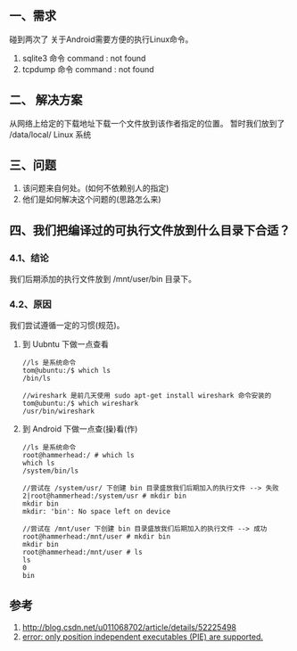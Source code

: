 ## 一、需求
碰到两次了
关于Android需要方便的执行Linux命令。
1. sqlite3 命令 command : not found
2. tcpdump 命令 command : not found

## 二、 解决方案
从网络上给定的下载地址下载一个文件放到该作者指定的位置。
暂时我们放到了 /data/local/
Linux 系统

## 三、问题
1. 该问题来自何处。(如何不依赖别人的指定)
2. 他们是如何解决这个问题的(思路怎么来)

## 四、我们把编译过的可执行文件放到什么目录下合适？

### 4.1、结论
我们后期添加的执行文件放到 /mnt/user/bin 目录下。

### 4.2、原因
我们尝试遵循一定的习惯(规范)。
1. 到 Uubntu 下做一点查看
    ```terminal
    //ls 是系统命令
    tom@ubuntu:/$ which ls
    /bin/ls

    //wireshark 是前几天使用 sudo apt-get install wireshark 命令安装的
    tom@ubuntu:/$ which wireshark 
    /usr/bin/wireshark
    ```
2. 到 Android 下做一点查(操)看(作)
    ```terminal
    //ls 是系统命令
    root@hammerhead:/ # which ls
    which ls
    /system/bin/ls

    //尝试在 /system/usr/ 下创建 bin 目录盛放我们后期加入的执行文件 --> 失败
    2|root@hammerhead:/system/usr # mkdir bin
    mkdir bin
    mkdir: 'bin': No space left on device

    //尝试在 /mnt/user 下创建 bin 目录盛放我们后期加入的执行文件 --> 成功
    root@hammerhead:/mnt/user # mkdir bin
    mkdir bin
    root@hammerhead:/mnt/user # ls
    ls
    0
    bin
    ```

## 参考
1. http://blog.csdn.net/u011068702/article/details/52225498
2. [error: only position independent executables (PIE) are supported.](http://vjson.com/wordpress/compile-tcpdump-for-android-lollipop.html)